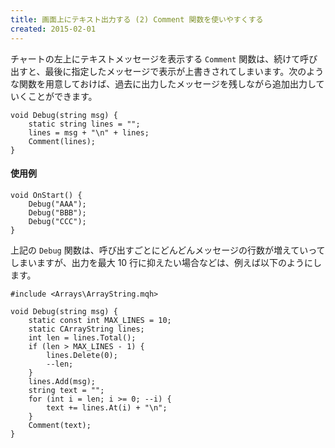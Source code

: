 ```yaml
---
title: 画面上にテキスト出力する (2) Comment 関数を使いやすくする
created: 2015-02-01
---
```


チャートの左上にテキストメッセージを表示する `Comment` 関数は、続けて呼び出すと、最後に指定したメッセージで表示が上書きされてしまいます。次のような関数を用意しておけば、過去に出力したメッセージを残しながら追加出力していくことができます。

```mql
void Debug(string msg) {
    static string lines = "";
    lines = msg + "\n" + lines;
    Comment(lines);
}
```

#### 使用例

```mql
void OnStart() {
    Debug("AAA");
    Debug("BBB");
    Debug("CCC");
}
```

上記の `Debug` 関数は、呼び出すごとにどんどんメッセージの行数が増えていってしまいますが、出力を最大 10 行に抑えたい場合などは、例えば以下のようにします。

```mql
#include <Arrays\ArrayString.mqh>

void Debug(string msg) {
    static const int MAX_LINES = 10;
    static CArrayString lines;
    int len = lines.Total();
    if (len > MAX_LINES - 1) {
        lines.Delete(0);
        --len;
    }
    lines.Add(msg);
    string text = "";
    for (int i = len; i >= 0; --i) {
        text += lines.At(i) + "\n";
    }
    Comment(text);
}
```

